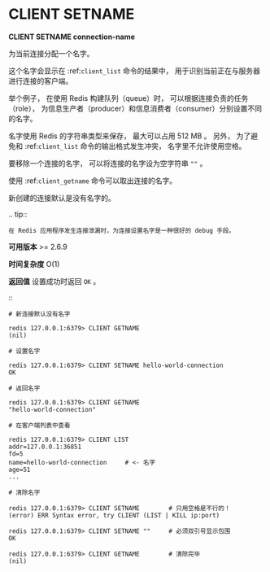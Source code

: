 # CLIENT SETNAME


**CLIENT SETNAME connection-name**

为当前连接分配一个名字。

这个名字会显示在 :ref:`client_list` 命令的结果中，
用于识别当前正在与服务器进行连接的客户端。

举个例子，
在使用 Redis 构建队列（queue）时，
可以根据连接负责的任务（role），
为信息生产者（producer）和信息消费者（consumer）分别设置不同的名字。

名字使用 Redis 的字符串类型来保存，
最大可以占用 512 MB 。
另外，
为了避免和 :ref:`client_list` 命令的输出格式发生冲突，
名字里不允许使用空格。

要移除一个连接的名字，
可以将连接的名字设为空字符串 ``""`` 。

使用 :ref:`client_getname` 命令可以取出连接的名字。

新创建的连接默认是没有名字的。

.. tip:: 

    在 Redis 应用程序发生连接泄漏时，为连接设置名字是一种很好的 debug 手段。

**可用版本**
    >= 2.6.9

**时间复杂度**
    O(1)

**返回值**
    设置成功时返回 ``OK`` 。

::

    # 新连接默认没有名字

    redis 127.0.0.1:6379> CLIENT GETNAME
    (nil)

    # 设置名字

    redis 127.0.0.1:6379> CLIENT SETNAME hello-world-connection
    OK

    # 返回名字

    redis 127.0.0.1:6379> CLIENT GETNAME
    "hello-world-connection"

    # 在客户端列表中查看

    redis 127.0.0.1:6379> CLIENT LIST
    addr=127.0.0.1:36851 
    fd=5 
    name=hello-world-connection     # <- 名字
    age=51 
    ...

    # 清除名字

    redis 127.0.0.1:6379> CLIENT SETNAME        # 只用空格是不行的！
    (error) ERR Syntax error, try CLIENT (LIST | KILL ip:port)

    redis 127.0.0.1:6379> CLIENT SETNAME ""     # 必须双引号显示包围
    OK

    redis 127.0.0.1:6379> CLIENT GETNAME        # 清除完毕
    (nil)

